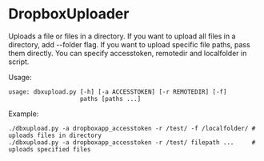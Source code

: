 # DropboxUploader
Uploads a file or files in a directory. If you want to upload all files in a directory, add --folder flag. If you want to upload specific file paths, pass them directly. You can specify accesstoken, remotedir and localfolder in script.

Usage:
```shell
usage: dbxupload.py [-h] [-a ACCESSTOKEN] [-r REMOTEDIR] [-f]
                    paths [paths ...]
```
Example:
```shell
./dbxupload.py -a dropboxapp_accesstoken -r /test/ -f /localfolder/ # uploads files in directory
./dbxupload.py -a dropboxapp_accesstoken -r /test/ filepath ...     # uploads specified files
```
